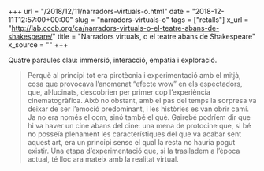 +++
url = "/2018/12/11/narradors-virtuals-o.html"
date = "2018-12-11T12:57:00+00:00"
slug = "narradors-virtuals-o"
tags = ["retalls"]
x_url = "http://lab.cccb.org/ca/narradors-virtuals-o-el-teatre-abans-de-shakespeare/"
title = "Narradors virtuals, o el teatre abans de Shakespeare"
x_source = ""
+++


Quatre paraules clau: immersió, interacció, empatia i exploració.

> Perquè al principi tot era pirotècnia i experimentació amb el mitjà, cosa que provocava l’anomenat “efecte wow” en els espectadors, que, al·lucinats, descobrien per primer cop l’experiència cinematogràfica. Això no obstant, amb el pas del temps la sorpresa va deixar de ser l’emoció predominant, i les històries es van obrir camí. Ja no era només el com, sinó també el què. Gairebé podríem dir que hi va haver un cine abans del cine: una mena de protocine que, si bé no posseïa plenament les característiques del que va acabar sent aquest art, era un principi sense el qual la resta no hauria pogut existir. Una etapa d’experimentació que, si la traslladem a l’època actual, té lloc ara mateix amb la realitat virtual.
